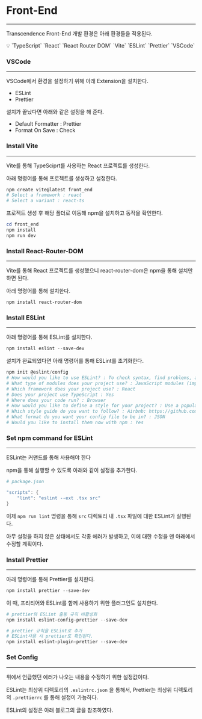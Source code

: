 # Front-End

---

Transcendence Front-End 개발 환경은 아래 환경들을 적용된다.

<aside>
💡 `TypeScript` `React` `React Router DOM` `Vite` `ESLint` `Prettier` `VSCode`

</aside>

### VSCode

---

VSCode에서 환경을 설정하기 위해 아래 Extension을 설치한다.

- ESLint
- Prettier

설치가 끝났다면 아래와 같은 설정을 해 준다.

- Default Formatter : Prettier
- Format On Save : Check

### Install Vite

---

Vite를 통해 TypeSciprt를 사용하는 React 프로젝트를 생성한다.

아래 명령어를 통해 프로젝트를 생성하고 설정한다.

```powershell
npm create vite@latest front_end
# Select a framework : react
# Select a variant : react-ts
```

프로젝트 생성 후 해당 폴더로 이동해 npm을 설치하고 동작을 확인한다.

```powershell
cd front_end
npm install
npm run dev
```

### Install React-Router-DOM

---

Vite를 통해 React 프로젝트를 생성했으니 react-router-dom은 npm을 통해 설치만 하면 된다.

아래 명령어를 통해 설치한다.

```powershell
npm install react-router-dom
```

### Install ESLint

---

아래 명령어를 통해 ESLint를 설치한다.

```powershell
npm install eslint --save-dev
```

설치가 완료되었다면 아래 명령어를 통해 ESLint를 초기화한다.

```powershell
npm init @eslint/config
# How would you like to use ESLint? : To check syntax, find problems, and enforce code style
# What type of modules does your project use? : JavaScript modules (import/export)
# Which framework does your project use? : React
# Does your project use TypeScript : Yes
# Where does your code run? : Browser
# How would you like to define a style for your project? : Use a popular style guide
# Which style guide do you want to follow? : Airbnb: https://github.com/airbnb/javascript
# What format do you want your config file to be in? : JSON
# Would you like to install them now with npm : Yes
```

### Set npm command for ESLint

---

ESLint는 커맨드를 통해 사용해야 한다

npm을 통해 실행할 수 있도록 아래와 같이 설정을 추가한다.

```powershell
# package.json

"scripts": {
    "lint": "eslint --ext .tsx src"
}
```

이제 `npm run lint` 명령을 통해 `src` 디렉토리 내 `.tsx` 파일에 대한 ESLint가 실행된다.

아무 설정을 하지 않은 상태에서도 각종 에러가 발생하고, 이에 대한 수정을 맨 아래에서 수정할 계획이다.

### Install Prettier

---

아래 명령어를 통해 Prettier를 설치한다.

```powershell
npm install prettier --save-dev
```

이 때, 프리티어와 ESLint를 함께 사용하기 위한 플러그인도 설치한다.

```powershell
# prettier와 ESLint 출동 규칙 비활성화
npm install eslint-config-prettier --save-dev

# prettier 규칙을 ESLint로 추가
# ESLint사용 시 prettier도 확인된다.
npm install eslint-plugin-prettier --save-dev
```

### Set Config

---

위에서 언급했던 에러가 나오는 내용을 수정하기 위한 설정값이다.

ESLint는 최상위 디렉토리의 `.eslintrc.json` 을 통해서, Prettier는 최상위 디렉토리의 `.prettierrc` 를 통해 설정이 가능하다.

ESLint의 설정은 아래 블로그의 글을 참조하였다.
